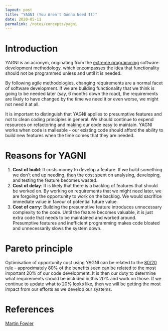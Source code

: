 ```yaml
---
layout: post
title: "YAGNI (You Aren't Gonna Need It)"
date: 2020-05-11
permalink: /notes/concepts/yagni
---
```


# Introduction

YAGNI is an acronym, originating from the [extreme programming](https://en.wikipedia.org/wiki/Extreme_programming) software development methodology, which encompasses the idea that functionality should not be programmed unless and until it is needed.

By following agile methodologies, changing requirements are a normal facet of software development. If we are building functionality that we think is going to be needed later (say, 6 months down the road), the requirements are likely to have changed by the time we need it or even worse, we might not need it at all.

It is important to distinguish that YAGNI applies to presumptive features and not to clean coding principles in general. We should continue to expend resources on refactoring and making our code easy to maintain. YAGNI works when code is malleable - our existing code should afford the ability to build new features when the time comes that they are needed.

# Reasons for YAGNI

1. **Cost of build**: It costs money to develop a feature. If we build something we don't end up needing, then the cost spent on analysing, developing, and testing the feature becomes wasted.
2. **Cost of delay**: It is likely that there is a backlog of features that should be worked on. By working on requirements that we might need later, we are forgoing the opportunity to work on the backlog. We would sacrifice immediate value in favour of potential future value.
3. **Cost of carry**: Building the presumptive feature introduces unnecessary complexity to the code. Until the feature becomes valuable, it is just extra code that needs to be maintained and worked around. Presumptive features and inefficient programming makes code bloated and unnecessarily slows the system down.


# Pareto principle

Optimisation of opportunity cost using YAGNI can be related to the [80/20 rule](https://en.wikipedia.org/wiki/Pareto_principle) - approximately 80% of the benefits seen can be related to the most important 20% of our code development. It is then our duty to determine what requirements should be included in this 20% and work on those. If we continue to update what to 20% looks like, then we will be getting the most impact from our efforts as we develop our systems.


# References
[Martin Fowler](https://martinfowler.com/bliki/Yagni.html)